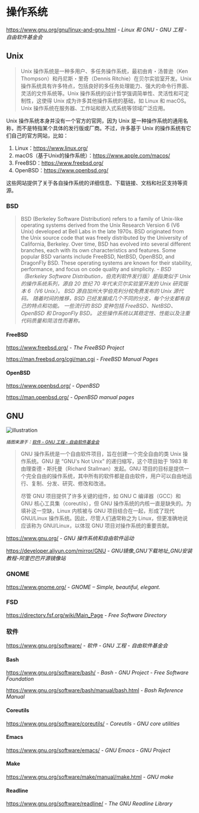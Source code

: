 # 操作系统

https://www.gnu.org/gnu/linux-and-gnu.html - *Linux 和 GNU - GNU 工程 - 自由软件基金会*

## Unix

> Unix 操作系统是一种多用户、多任务操作系统，最初由肯・汤普逊（Ken Thompson）和丹尼斯・里奇（Dennis Ritchie）在贝尔实验室开发。Unix 操作系统具有许多特点，包括良好的多任务处理能力、强大的命令行界面、灵活的文件系统等。Unix 操作系统的设计哲学强调简单性、灵活性和可定制性，这使得 Unix 成为许多其他操作系统的基础，如 Linux 和 macOS。Unix 操作系统在服务器、工作站和嵌入式系统等领域广泛应用。

Unix 操作系统本身并没有一个官方的官网，因为 Unix 是一种操作系统的通用名称，而不是特指某个具体的发行版或厂商。不过，许多基于 Unix 的操作系统有它们自己的官方网站，比如：

1. Linux：https://www.linux.org/
2. macOS（基于Unix的操作系统）：https://www.apple.com/macos/
3. FreeBSD：https://www.freebsd.org/
4. OpenBSD：https://www.openbsd.org/

这些网站提供了关于各自操作系统的详细信息、下载链接、文档和社区支持等资源。

### BSD

> BSD (Berkeley Software Distribution) refers to a family of Unix-like operating systems derived from the Unix Research Version 6 (V6 Unix) developed at Bell Labs in the late 1970s. BSD originated from the Unix source code that was freely distributed by the University of California, Berkeley. Over time, BSD has evolved into several different branches, each with its own characteristics and features. Some popular BSD variants include FreeBSD, NetBSD, OpenBSD, and DragonFly BSD. These operating systems are known for their stability, performance, and focus on code quality and simplicity. - *BSD（Berkeley Software Distribution，伯克利软件发行版）是指类似于 Unix 的操作系统系列，源自 20 世纪 70 年代末贝尔实验室开发的 Unix 研究版本 6（V6 Unix）。 BSD 源自加州大学伯克利分校免费发布的 Unix 源代码。 随着时间的推移，BSD 已经发展成几个不同的分支，每个分支都有自己的特点和功能。 一些流行的 BSD 变种包括 FreeBSD、NetBSD、OpenBSD 和 DragonFly BSD。 这些操作系统以其稳定性、性能以及注重代码质量和简洁性而著称。*

#### FreeBSD

https://www.freebsd.org/ - *The FreeBSD Project*

https://man.freebsd.org/cgi/man.cgi - *FreeBSD Manual Pages*

#### OpenBSD

https://www.openbsd.org/ - *OpenBSD*

https://man.openbsd.org/ - *OpenBSD manual pages*

## GNU

![illustration](https://www.gnu.org/graphics/fs-gang.png)

<small>*插图来源于：[软件 - GNU 工程 - 自由软件基金会](https://www.gnu.org/software/)*</small>

> GNU 操作系统是一个自由软件项目，旨在创建一个完全自由的类 Unix 操作系统。GNU 是 “GNU's Not Unix” 的递归缩写，这个项目始于 1983 年由理查德・斯托曼（Richard Stallman）发起。GNU 项目的目标是提供一个完全自由的操作系统，其中所有的软件都是自由软件，用户可以自由地运行、复制、分发、研究、修改和改进。
> 
> 尽管 GNU 项目提供了许多关键的组件，如 GNU C 编译器（GCC）和 GNU 核心工具集（coreutils），但 GNU 操作系统的内核一直是缺失的。为填补这一空缺，Linux 内核被与 GNU 项目结合在一起，形成了现代 GNU/Linux 操作系统。因此，尽管人们通常称之为 Linux，但更准确地说应该称为 GNU/Linux，以体现 GNU 项目对操作系统的重要贡献。

https://www.gnu.org/ - *GNU 操作系统和自由软件运动*

https://developer.aliyun.com/mirror/GNU - *GNU镜像_GNU下载地址_GNU安装教程-阿里巴巴开源镜像站*

### GNOME

https://www.gnome.org/ - *GNOME – Simple, beautiful, elegant.*

### FSD

https://directory.fsf.org/wiki/Main_Page - *Free Software Directory*

### 软件

https://www.gnu.org/software/ - *软件 - GNU 工程 - 自由软件基金会*

#### Bash

https://www.gnu.org/software/bash/ - *Bash - GNU Project - Free Software Foundation*

https://www.gnu.org/software/bash/manual/bash.html - *Bash Reference Manual*

#### Coreutils

https://www.gnu.org/software/coreutils/ - *Coreutils - GNU core utilities*

#### Emacs

https://www.gnu.org/software/emacs/ - *GNU Emacs - GNU Project*

#### Make

https://www.gnu.org/software/make/manual/make.html - *GNU make*

#### Readline

https://www.gnu.org/software/readline/ - *The GNU Readline Library*
